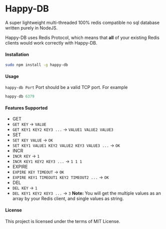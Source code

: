 Happy-DB
========
A super lightweight multi-threaded 100% redis compatible no sql database written purely in NodeJS.

Happy-DB uses Redis Protocol, which means that **all** of your existing Redis clients would work correctly with Happy-DB.

#### Installation

```bash
sudo npm install -g happy-db
```

#### Usage

`happy-db Port` Port should be a valid TCP port. For example
```js
happy-db 6379
```

#### Features Supported

 - GET
  - `GET KEY` -> `VALUE`
  - `GET KEY1 KEY2 KEY3 ...` -> `VALUE1 VALUE2 VALUE3`
 - SET
  - `SET KEY VALUE` -> `OK`
  - `SET KEY1 VALUE1 KEY2 VALUE2 KEY3 VALUE3 ...` -> `OK`
 - INCR
  - `INCR KEY` -> `1`
  - `INCR KEY1 KEY2 KEY3 ...` -> `1 1 1`
 - EXPIRE
  - `EXPIRE KEY TIMEOUT` -> `OK`
  - `EXPIRE KEY1 TIMEOUT1 KEY2 TIMEOUT2 ...` -> `OK`
 - DEL
  - `DEL KEY` -> `1`
  - `DEL KEY1 KEY2 KEY3 ...` -> `3`
__Note:__ You will get the multiple values as an array by your Redis client, and single values as string.

#### License

This project is licensed under the terms of MIT License.